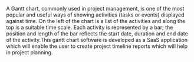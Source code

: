 A Gantt chart, commonly used in project management, is one of the most popular and useful ways of showing activities (tasks or events) displayed against time. On the left of the chart is a list of the activities and along the top is a suitable time scale. Each activity is represented by a bar; the position and length of the bar reflects the start date, duration and end date of the activity.This gantt chart software is developed as a SaaS application which will enable the user to create project timeline reports which will help in project planning.

